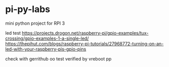 # pi-py-labs
mini python project for RPI 3


led test
https://projects.drogon.net/raspberry-pi/gpio-examples/tux-crossing/gpio-examples-1-a-single-led/
https://thepihut.com/blogs/raspberry-pi-tutorials/27968772-turning-on-an-led-with-your-raspberry-pis-gpio-pins

check with gerrithub
oo
test verified by vreboot
pp
